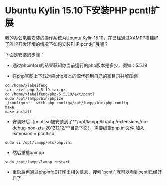 # Ubuntu Kylin 15.10下安装PHP pcntl扩展

我的办公电脑安装的操作系统为Ubuntu Kylin 15.10，在已经通过XAMPP搭建好了PHP开发环境的情况下如何安装PHP pcntl扩展呢？

下面是安装的步骤：

* 通过phpinfo()的结果获知你当前运行的php版本是多少，例如：5.5.19

* 在php官网上下载对应php版本的源代码到自己的家目录并解压缩

<pre><code>cd /home/xiabeifeng
tar -zxvf php-5.5.19.tar.gz
cd /home/xiabeifeng/php-5.5.19/ext/pcntl
sudo /opt/lampp/bin/phpize
./configure --with-php-config=/opt/lampp/bin/php-config
make
make install
</code></pre>
  
* 安装好后（pcntl.so被安装到了**/opt/lampp/lib/php/extensions/no-debug-non-zts-20121212/**目录下面），需要编辑php.ini文件,加入 extension = pcntl.so

<pre><code>sudo vi /opt/lampp/etc/php.ini</code></pre>
 
* 然后重启xampp
  
<pre><code>sudo /opt/lampp/lampp restart</code></pre>

* 重启后再通过phpinfo()打印出相关信息，搜索"pcntl",就可以看到pcntl已经开启了
